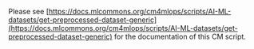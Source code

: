 Please see [https://docs.mlcommons.org/cm4mlops/scripts/AI-ML-datasets/get-preprocessed-dataset-generic](https://docs.mlcommons.org/cm4mlops/scripts/AI-ML-datasets/get-preprocessed-dataset-generic) for the documentation of this CM script.

